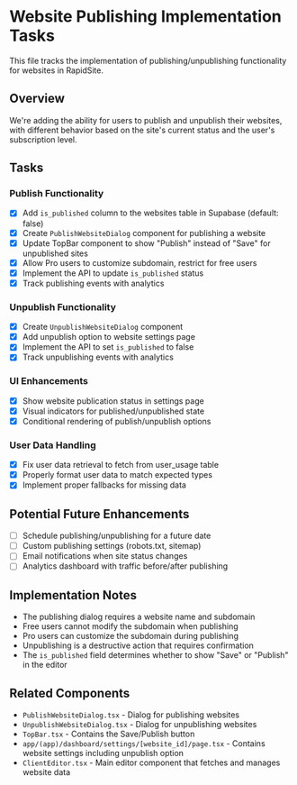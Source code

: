 # Website Publishing Implementation Tasks

This file tracks the implementation of publishing/unpublishing functionality for websites in RapidSite.

## Overview

We're adding the ability for users to publish and unpublish their websites, with different behavior based on the site's current status and the user's subscription level.

## Tasks

### Publish Functionality

- [x] Add `is_published` column to the websites table in Supabase (default: false)
- [x] Create `PublishWebsiteDialog` component for publishing a website
- [x] Update TopBar component to show "Publish" instead of "Save" for unpublished sites
- [x] Allow Pro users to customize subdomain, restrict for free users
- [x] Implement the API to update `is_published` status
- [x] Track publishing events with analytics

### Unpublish Functionality

- [x] Create `UnpublishWebsiteDialog` component
- [x] Add unpublish option to website settings page
- [x] Implement the API to set `is_published` to false
- [x] Track unpublishing events with analytics

### UI Enhancements

- [x] Show website publication status in settings page
- [x] Visual indicators for published/unpublished state
- [x] Conditional rendering of publish/unpublish options

### User Data Handling

- [x] Fix user data retrieval to fetch from user_usage table
- [x] Properly format user data to match expected types
- [x] Implement proper fallbacks for missing data

## Potential Future Enhancements

- [ ] Schedule publishing/unpublishing for a future date
- [ ] Custom publishing settings (robots.txt, sitemap)
- [ ] Email notifications when site status changes
- [ ] Analytics dashboard with traffic before/after publishing

## Implementation Notes

- The publishing dialog requires a website name and subdomain
- Free users cannot modify the subdomain when publishing
- Pro users can customize the subdomain during publishing
- Unpublishing is a destructive action that requires confirmation
- The `is_published` field determines whether to show "Save" or "Publish" in the editor

## Related Components

- `PublishWebsiteDialog.tsx` - Dialog for publishing websites
- `UnpublishWebsiteDialog.tsx` - Dialog for unpublishing websites
- `TopBar.tsx` - Contains the Save/Publish button
- `app/(app)/dashboard/settings/[website_id]/page.tsx` - Contains website settings including unpublish option
- `ClientEditor.tsx` - Main editor component that fetches and manages website data
